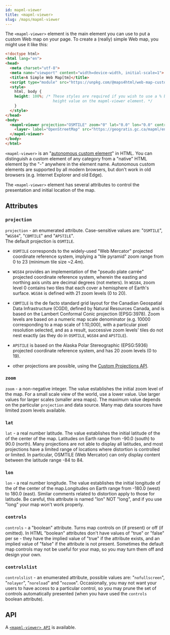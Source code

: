 ```yaml
---
id: mapml-viewer
title: <mapml-viewer>
slug: /maps/mapml-viewer
---
```


The `<mapml-viewer>` element is the main element you can use to put a custom Web map on your page.  To create a (really) simple Web map, you might use it like this:

```html
<!doctype html>
<html lang="en">
<head>
  <meta charset="utf-8">
  <meta name="viewport" content="width=device-width, initial-scale=1">
  <title>A Simple Web Map[tm]</title>
  <script type="module" src="https://unpkg.com/@maps4html/web-map-custom-element@latest/dist/mapml-viewer.js"></script>
  <style>
    html, body {
    height: 100%; /* These styles are required if you wish to use a % based
                     height value on the mapml-viewer element. */
    }
  </style>
</head>
<body>
  <mapml-viewer projection="OSMTILE" zoom="0" lat="0.0" lon="0.0" controls>
    <layer- label="OpenStreetMap" src="https://geogratis.gc.ca/mapml/en/osmtile/osm/" checked></layer->
  </mapml-viewer>
</body>
</html>    
```

`<mapml-viewer>` is an "[autonomous custom element](https://developer.mozilla.org/en-US/docs/Web/Web_Components/Using_custom_elements)" in HTML.  You can distinguish a custom element of any category from a "native" HTML element by the "-" anywhere in the element name. Autonomous custom elements are supported by all modern browsers, but don't work in old browsers (e.g. Internet Explorer and old Edge).

The `<mapml-viewer>` element has several attributes to control the presentation and initial location of the map.  

## Attributes

### `projection`

`projection` - an enumerated attribute. Case-sensitive values are: "`OSMTILE`", "`WGS84`", "`CBMTILE`" and "`APSTILE`".  
The default projection is `OSMTILE`.

  - `OSMTILE` corresponds to the widely-used "Web Mercator" projected coordinate reference system, implying a "tile pyramid" zoom range from 0 to 23 (minimum tile size ~2.4m).

  - `WGS84` provides an implementation of the "pseudo plate carrée" projected coordinate reference system, wherein the easting and northing axis units are decimal degrees (not meters). In `WGS84`, zoom level 0 contains two tiles that each cover a hemisphere of Earth's surface. `WGS84` is defined with 21 zoom levels (0 to 20).  

  - `CBMTILE` is the de facto standard grid layout for the Canadian Geospatial Data Infrastructure (CGDI), defined by Natural Resources Canada, and is based on the Lambert Conformal Conic projection (EPSG:3978). Zoom levels are based on a numeric map scale denominator (e.g. 10000 corresponding to a map scale of 1:10,000), with a particular pixel resolution selected, and as a result, successive zoom levels' tiles do not nest exactly (as they do in `OSMTILE`, `WGS84` and `APSTILE`). 

  - `APSTILE` is based on the Alaska Polar Stereographic (EPSG:5936) projected coordinate reference system, and has 20 zoom levels (0 to 19).

  - other projections are possible, using the [Custom Projections API](../api/custom-projections).

### `zoom`

`zoom` - a non-negative integer.  The value establishes the initial zoom level of the map.  For a small scale view of the world, use a lower value.  Use larger values for larger scales (smaller area maps). The maximum value depends on the particular `projection` and data source. Many map data sources have limited zoom levels available.

### `lat`

`lat` - a real number latitude. The value establishes the initial latitude of the of the center of the map. Latitudes on Earth range from -90.0 (south) to 90.0 (north).  Many projections are not able to display all latitudes, and most projections have a limited range of locations where distortion is controlled or limited. In particular, OSMTILE (Web Mercator) can only display content between the latitude range -84 to 84.

### `lon`

`lon` - a real number longitude. The value establishes the initial longitude of the of the center of the map.Longitudes on Earth range from -180.0 (west) to 180.0 (east). Similar comments related to distortion apply to those for latitude. Be careful, this attribute is named "lon" NOT "long", and if you use "long" your map won't work properly.

### `controls`

`controls` - a "boolean" attribute. Turns map controls on (if present) or off (if omitted). In HTML "boolean" attributes don't have values of "true" or "false" per se - they have the implied value of "true" if the attribute exists, and an implied value of "false" if the attribute is not present.  Sometimes the default map controls may not be useful for your map, so you may turn them off and design your own.

### `controlslist`

`controlslist` - an enumerated attribute, possible values are: "`nofullscreen`", "`nolayer`", "`noreload`" and "`nozoom`".  Occasionally, you may not want your users to have access to a particular control, so you may prune the set of controls automatically presented (when you have used the `controls` boolean attribute).

## API

A [`<mapml-viewer> API`](../api/mapml-viewer-api.md) is available.
